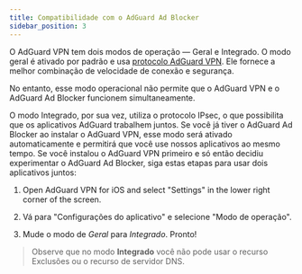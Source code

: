 ```yaml
---
title: Compatibilidade com o AdGuard Ad Blocker
sidebar_position: 3
---
```


O AdGuard VPN tem dois modos de operação — Geral e Integrado. O modo geral é ativado por padrão e usa [protocolo AdGuard VPN](/general/adguard-vpn-protocol.mdx). Ele fornece a melhor combinação de velocidade de conexão e segurança.

No entanto, esse modo operacional não permite que o AdGuard VPN e o AdGuard Ad Blocker funcionem simultaneamente.

O modo Integrado, por sua vez, utiliza o protocolo IPsec, o que possibilita que os aplicativos AdGuard trabalhem juntos. Se você já tiver o AdGuard Ad Blocker ao instalar o AdGuard VPN, esse modo será ativado automaticamente e permitirá que você use nossos aplicativos ao mesmo tempo. Se você instalou o AdGuard VPN primeiro e só então decidiu experimentar o AdGuard Ad Blocker, siga estas etapas para usar dois aplicativos juntos:

1. Open AdGuard VPN for iOS and select "Settings" in the lower right corner of the screen.

2. Vá para "Configurações do aplicativo" e selecione "Modo de operação".

3. Mude o modo de *Geral* para *Integrado*. Pronto!

> Observe que no modo **Integrado** você não pode usar o recurso Exclusões ou o recurso de servidor DNS.